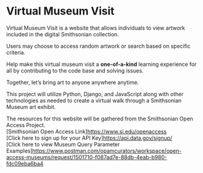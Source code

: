 # Virtual Museum Visit  

Virtual Museum Visit is a website that allows individuals to view artwork included in the digital Smithsonian collection.  

Users may choose to access random artwork or search based on specific criteria.  

Help make this virtual museum visit a **one-of-a-kind** learning experience for all by contributing to the code base and solving issues.  

Together, let’s bring art to anyone anywhere anytime.  

This project will utilize Python, Django, and JavaScript along with other technologies as needed to create a virtual walk through a Smithsonian Museum art exhibit.

The resources for this website will be gathered from the Smithsonian Open Access Project.  
[Smithsonian Open Access Link]https://www.si.edu/openaccess  
[Click here to sign up for your API Key]https://api.data.gov/signup/  
[Click here to view Museum Query Parameter Examples]https://www.postman.com/opamcurators/workspace/open-access-museums/request/1501710-f087ad7e-88db-4eab-b980-fdc09eba6ba4  
